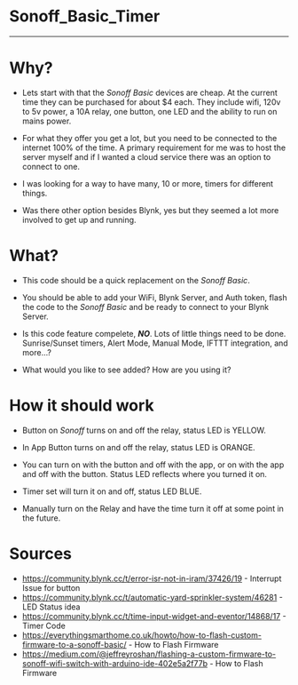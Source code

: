 # Sonoff_Basic_Timer
---
# Why?
  
  - Lets start with that the *Sonoff Basic* devices are cheap. At the current time
    they can be purchased for about $4 each. They include wifi, 120v to 5v power,
    a 10A relay, one button, one LED and the ability to run on mains power.
    
  - For what they offer you get a lot, but you need to be connected to the internet
    100% of the time. A primary requirement for me was to host the server myself and if
    I wanted a cloud service there was an option to connect to one.
    
  - I was looking for a way to have many, 10 or more, timers for different things.

  - Was there other option besides Blynk, yes but they seemed a lot more involved
    to get up and running.

# What?

  - This code should be a quick replacement on the *Sonoff Basic*.

  - You should be able to add your WiFi, Blynk Server, and Auth token, flash the
    code to the *Sonoff Basic* and be ready to connect to your Blynk Server.

  - Is this code feature compelete, ***NO***. Lots of little things need to be done.
    Sunrise/Sunset timers, Alert Mode, Manual Mode, IFTTT integration, and more...?

  - What would you like to see added? How are you using it?

# How it should work

 - Button on *Sonoff* turns on and off the relay, status LED is YELLOW.

 - In App Button turns on and off the relay, status LED is ORANGE.

 - You can turn on with the button and off with the app, or on with the app and
   off with the button.  Status LED reflects where you turned it on.

- Timer set will turn it on and off, status LED BLUE.

- Manually turn on the Relay and have the time turn it off at some point in the future.

# Sources

  - https://community.blynk.cc/t/error-isr-not-in-iram/37426/19 - Interrupt Issue for button
  - https://community.blynk.cc/t/automatic-yard-sprinkler-system/46281 - LED Status idea 
  - https://community.blynk.cc/t/time-input-widget-and-eventor/14868/17 - Timer Code
  - https://everythingsmarthome.co.uk/howto/how-to-flash-custom-firmware-to-a-sonoff-basic/ - How to Flash Firmware
  - https://medium.com/@jeffreyroshan/flashing-a-custom-firmware-to-sonoff-wifi-switch-with-arduino-ide-402e5a2f77b - How to Flash Firmware
  
